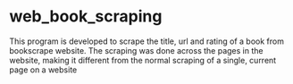 # web_book_scraping
This program is developed to scrape the title, url and rating of a book from bookscrape website. The scraping was done across the pages in the website, making it different from the normal scraping of a single, current page on a website
